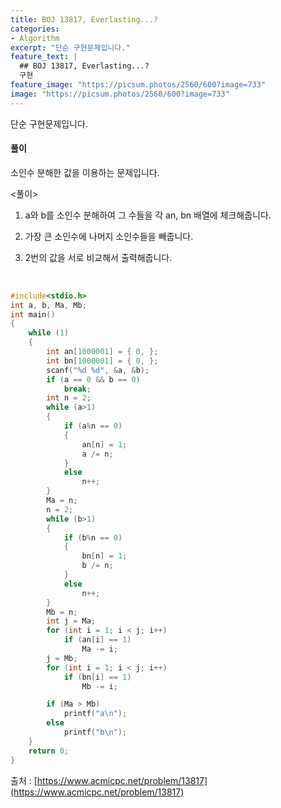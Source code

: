 ```yaml
---
title: BOJ 13817, Everlasting...?
categories:
- Algorithm
excerpt: "단순 구현문제입니다."
feature_text: |
  ## BOJ 13817, Everlasting...?
  구현
feature_image: "https://picsum.photos/2560/600?image=733"
image: "https://picsum.photos/2560/600?image=733"
---
```


단순 구현문제입니다.

<h4>풀이</h4> 
소인수 분해한 값을 이용하는 문제입니다.

<풀이>

1. a와 b를 소인수 분해하여 그 수들을 각 an, bn 배열에 체크해줍니다.

2. 가장 큰 소인수에 나머지 소인수들을 빼줍니다.

3. 2번의 값을 서로 비교해서 출력해줍니다. 

​
```c++
#include<stdio.h>
int a, b, Ma, Mb;
int main()
{
	while (1)
	{
		int an[1000001] = { 0, };
		int bn[1000001] = { 0, };
		scanf("%d %d", &a, &b);
		if (a == 0 && b == 0)
			break;
		int n = 2;
		while (a>1)
		{
			if (a%n == 0)
			{
				an[n] = 1;
				a /= n;
			}
			else
				n++;
		}
		Ma = n;
		n = 2;
		while (b>1)
		{
			if (b%n == 0)
			{
				bn[n] = 1;
				b /= n;
			}
			else
				n++;
		}
		Mb = n;
		int j = Ma;
		for (int i = 1; i < j; i++)
			if (an[i] == 1)
				Ma -= i;
		j = Mb;
		for (int i = 1; i < j; i++)
			if (bn[i] == 1)
				Mb -= i;

		if (Ma > Mb)
			printf("a\n");
		else
			printf("b\n");
	}
	return 0;
}
```

출처 : [https://www.acmicpc.net/problem/13817](https://www.acmicpc.net/problem/13817)